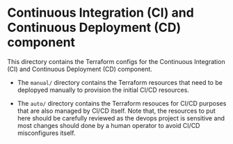 # Continuous Integration (CI) and Continuous Deployment (CD) component

This directory contains the Terraform configs for the Continuous Integration (CI)
and Continuous Deployment (CD) component.

* The `manual/` directory contains the Terraform resources that need to be
  deplopyed manually to provision the initial CI/CD resources.

* The `auto/` directory contains the Terraform resouces for CI/CD purposes
  that are also managed by CI/CD itself. Note that, the resources to put here
  should be carefully reviewed as the devops project is sensitive and most
  changes should done by a human operator to avoid CI/CD misconfigures itself.
